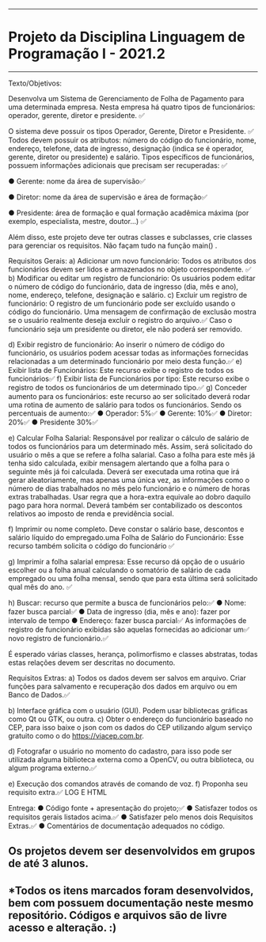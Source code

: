 
--------------------------------------------------------------------------------------------------------------------------------------
# Projeto da Disciplina Linguagem de Programação I - 2021.2
--------------------------------------------------------------------------------------------------------------------------------------
Texto/Objetivos:

Desenvolva um Sistema de Gerenciamento de Folha de Pagamento para uma determinada
empresa. Nesta empresa há quatro tipos de funcionários: operador, gerente, diretor e
presidente. ✅

O sistema deve possuir os tipos Operador, Gerente, Diretor e Presidente. ✅
Todos devem possuir os atributos: número do código do funcionário, nome, endereço, telefone, data de ingresso, designação (indica se é operador, gerente, diretor ou presidente) e salário. Tipos específicos de funcionários, possuem informações adicionais que precisam ser recuperadas: ✅

● Gerente: nome da área de supervisão✅

● Diretor: nome da área de supervisão e área de formação✅

● Presidente: área de formação e qual formação acadêmica máxima (por exemplo,
especialista, mestre, doutor...) ✅

Além disso, este projeto deve ter outras classes e subclasses, crie classes para gerenciar os
requisitos. Não façam tudo na função main() .

Requisitos Gerais:
a) Adicionar um novo funcionário: Todos os atributos dos funcionários devem ser lidos e
armazenados no objeto correspondente. ✅
b) Modificar ou editar um registro de funcionário: Os usuários podem editar o número de
código do funcionário, data de ingresso (dia, mês e ano), nome, endereço, telefone, designação
e salário.
c) Excluir um registro de funcionário: O registro de um funcionário pode ser excluído usando o
código do funcionário. Uma mensagem de confirmação de exclusão mostra se o usuário
realmente deseja excluir o registro do arquivo.✅
 Caso o funcionário seja um presidente ou diretor, ele não poderá ser removido.

d) Exibir registro de funcionário: Ao inserir o número de código do funcionário, os usuários
podem acessar todas as informações fornecidas relacionadas a um determinado funcionário
por meio desta função.✅
e) Exibir lista de Funcionários: Este recurso exibe o registro de todos os funcionários✅
f) Exibir lista de Funcionários por tipo: Este recurso exibe o registro de todos os funcionários de
um determinado tipo.✅
g) Conceder aumento para os funcionários: este recurso ao ser solicitado deverá rodar uma
rotina de aumento de salário para todos os funcionários. Sendo os percentuais de aumento:✅
● Operador: 5%✅
● Gerente: 10%✅
● Diretor: 20%✅
● Presidente 30%✅

e) Calcular Folha Salarial: Responsável por realizar o cálculo de salário de todos os funcionários
para um determinado mês. Assim, será solicitado do usuário o mês a que se refere a folha
salarial. Caso a folha para este mês já tenha sido calculada, exibir mensagem alertando que a
folha para o seguinte mês já foi calculada. Deverá ser executada uma rotina que irá gerar
aleatoriamente, mas apenas uma única vez, as informações como o número de dias
trabalhados no mês pelo funcionário e o número de horas extras trabalhadas. Usar regra que a
hora-extra equivale ao dobro daquilo pago para hora normal. Deverá também ser contabilizado
os descontos relativos ao imposto de renda e previdência social.

f) Imprimir ou nome completo. Deve constar o salário base, descontos e salário líquido do
empregado.uma Folha de Salário do Funcionário: Esse recurso também solicita o código do
funcionário ✅

g) Imprimir a folha salarial empresa: Esse recurso dá opção de o usuário escolher ou a folha
anual calculando o somatório de salário de cada empregado ou uma folha mensal, sendo que
para esta última será solicitado qual mês do ano. ✅

h) Buscar: recurso que permite a busca de funcionários pelo:✅
● Nome: fazer busca parcial✅
● Data de ingresso (dia, mês e ano): fazer por intervalo de tempo
● Endereço: fazer busca parcial✅
As informações de registro de funcionário exibidas são aquelas fornecidas ao adicionar um✅
novo registro de funcionário.✅

É esperado várias classes, herança, polimorfismo e classes abstratas, todas estas relações
devem ser descritas no documento.

Requisitos Extras:
a) Todos os dados devem ser salvos em arquivo. Criar funções para salvamento e recuperação
dos dados em arquivo ou em Banco de Dados.✅

b) Interface gráfica com o usuário (GUI). Podem usar bibliotecas gráficas como Qt ou GTK, ou
outra.
c) Obter o endereço do funcionário baseado no CEP, para isso baixe o json com os dados do
CEP utilizando algum serviço gratuito como o do https://viacep.com.br.

d) Fotografar o usuário no momento do cadastro, para isso pode ser utilizada alguma biblioteca
externa como a OpenCV, ou outra biblioteca, ou algum programa externo.✅

e) Execução dos comandos através de comando de voz.
f) Proponha seu requisito extra.✅ LOG E HTML

Entrega:
● Código fonte + apresentação do projeto;✅
● Satisfazer todos os requisitos gerais listados acima.✅
● Satisfazer pelo menos dois Requisitos Extras.✅
● Comentários de documentação adequados no código. 

Os projetos devem ser desenvolvidos em grupos de até 3 alunos.
--------------------------------------------------------------------------------------------------------------------------------------
*Todos os itens marcados foram desenvolvidos, bem com possuem documentação neste mesmo repositório. 
Códigos e arquivos são de livre acesso e alteração. :)
--------------------------------------------------------------------------------------------------------------------------------------
